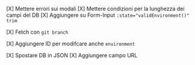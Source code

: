 [X] Mettere errori sui modali
[X] Mettere condizioni per la lunghezza dei campi del DB
[X] Aggiungere su Form-Input `:state="validEnvironment()" trim`

[X] Fetch con `git branch`
<!-- [ ] Fetch con API -->

[X] Aggiungere ID per modifcare anche `environment`


[X] Spostare DB in JSON
[X] Aggiungere campo URL